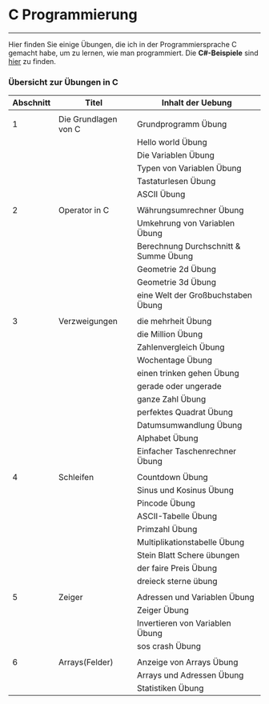 # C Programmierung
---
Hier finden Sie einige Übungen, die ich in der Programmiersprache C gemacht habe, um zu lernen, wie man programmiert. Die **C#-Beispiele** sind [hier](https://github.com/bakadja/csharp-programming) zu finden.

### Übersicht zur Übungen in C

| Abschnitt | Titel                 | Inhalt der Uebung                        |
|-----------|-----------------------|------------------------------------------|
|           |                       |                                          |
| 1         |  Die Grundlagen von C | Grundprogramm Übung                      |
|           |                       | Hello world Übung                        |
|           |                       | Die Variablen Übung                      |
|           |                       | Typen von Variablen Übung                |
|           |                       | Tastaturlesen Übung                      |
|           |                       | ASCII Übung                              |
|           |                       |                                          |
| 2         |  Operator in C        | Währungsumrechner Übung                  |
|           |                       | Umkehrung von Variablen Übung            |
|           |                       | Berechnung Durchschnitt & Summe Übung    |
|           |                       | Geometrie 2d Übung                       |
|           |                       | Geometrie 3d Übung                       |
|           |                       | eine Welt der Großbuchstaben Übung       |
|           |                       |                                          |
| 3         |  Verzweigungen        | die mehrheit Übung                       |
|           |                       | die Million Übung                        |
|           |                       | Zahlenvergleich Übung                    |
|           |                       | Wochentage Übung                         |
|           |                       | einen trinken gehen Übung                |
|           |                       | gerade oder ungerade                     |
|           |                       | ganze Zahl Übung                         |
|           |                       | perfektes Quadrat Übung                  |
|           |                       | Datumsumwandlung Übung                   |
|           |                       | Alphabet Übung                           |
|           |                       | Einfacher Taschenrechner Übung           |
|           |                       |                                          |
| 4         |  Schleifen            | Countdown Übung                          |
|           |                       | Sinus und Kosinus Übung                  |
|           |                       | Pincode Übung                            |
|           |                       | ASCII-Tabelle Übung                      |
|           |                       | Primzahl Übung                           |
|           |                       | Multiplikationstabelle Übung             |
|           |                       | Stein Blatt Schere übungen               |
|           |                       | der faire Preis Übung                    |
|           |                       | dreieck sterne übung                     |
|           |                       |                                          |
| 5         |  Zeiger               | Adressen und Variablen Übung             |
|           |                       | Zeiger Übung                             |
|           |                       | Invertieren von Variablen Übung          |
|           |                       | sos crash Übung                          |
|           |                       |                                          |
| 6         |  Arrays(Felder)       | Anzeige von Arrays Übung                 |
|           |                       | Arrays und Adressen Übung                |
|           |                       | Statistiken Übung                        |






